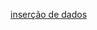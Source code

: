 <a href="https://docs.google.com/document/d/1FJSBrgGqpV-DmAm_q7P6oMVBDdhqHBU5AWex_jSnAaQ/edit?usp=sharing">inserção de dados</a>
